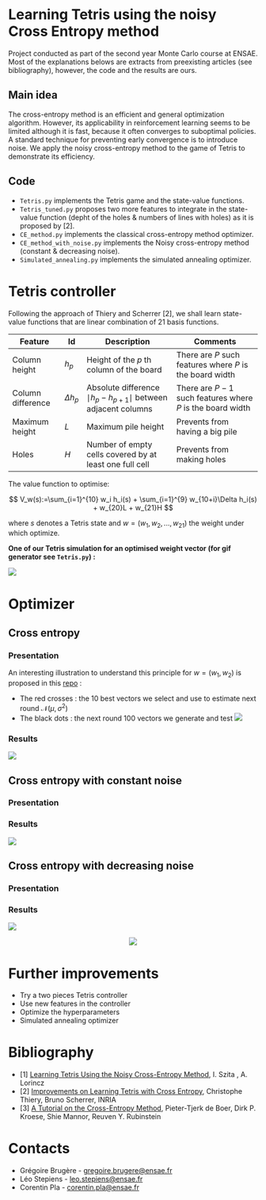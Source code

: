# Learning Tetris using the noisy Cross Entropy method
Project conducted as part of the second year Monte Carlo course at ENSAE. Most of the explanations belows are extracts from preexisting articles (see bibliography), however, the code and the results are ours.
## Main idea 
The cross-entropy method is an efficient and general optimization algorithm. However, its applicability in reinforcement learning seems to be limited although it is fast, because it often converges to suboptimal policies. A standard technique for preventing early convergence is to introduce noise. We apply the noisy cross-entropy method to the game of Tetris to demonstrate its efficiency.
## Code
* `Tetris.py` implements the Tetris game and the state-value functions.
* `Tetris_tuned.py` proposes two more features to integrate in the state-value function (depht of the holes & numbers of lines with holes) as it is proposed by [2]. 
* `CE_method.py` implements the classical cross-entropy method optimizer.
* `CE_method_with_noise.py` implements the Noisy cross-entropy method (constant & decreasing noise).
* `Simulated_annealing.py` implements the simulated annealing optimizer. 
# Tetris controller
Following the approach of Thiery and Scherrer [2], we shall learn state-value functions that are linear combination of 21 basis functions.

| Feature  | Id | Description  | Comments |
| ------------- | ------------- | ------------- | ------------- |
| Column height   | $h_p$ | Height of the $p$ th column of the board  | There are $P$ such features where $P$ is the board width  |
| Column difference  | $\Delta h_p$  | Absolute difference $\mid h_p − h_{p+1} \mid$ between adjacent columns  | There are $P − 1$ such features where $P$ is the board width  |
| Maximum height  | $L$  | Maximum pile height  | Prevents from having a big pile  |
| Holes  | $H$  | Number of empty cells covered by at least one full cell  | Prevents from making holes  |

The value function to optimise: 

$$
V_w(s):=\sum_{i=1}^{10} w_i h_i(s) + \sum_{i=1}^{9} w_{10+i}\Delta h_i(s) + w_{20}L + w_{21}H
$$

where $s$ denotes a Tetris state and $w=(w_1,w_2,...,w_{21})$ the weight under which optimize.


**One of our Tetris simulation for an optimised weight vector (for gif generator see `Tetris.py`) :**

![](https://github.com/corentinpla/Learning-Tetris-Using-the-Noisy-Cross-Entropy-Method/blob/main/Tetris.gif)


# Optimizer
## Cross entropy 
### Presentation
An interesting illustration to understand this principle for $w=(w_1,w_2)$ is proposed in this [repo](https://github.com/amundim/cross_entropy_optimization) :
* The red crosses : the 10 best vectors we select and use to estimate next round $\mathcal{N}\left(\mu, \sigma^2\right)$
* The black dots : the next round 100 vectors we generate and test 
![](https://github.com/corentinpla/Learning-Tetris-Using-the-Noisy-Cross-Entropy-Method/blob/main/cross_entropy_optimization.gif)

### Results 
![](https://github.com/corentinpla/Learning-Tetris-Using-the-Noisy-Cross-Entropy-Method/blob/main/simulation%20CE(1%2C%20100%2C0.1%2C5%2C100).png)


## Cross entropy with constant noise 
### Presentation

### Results 
![](https://github.com/corentinpla/Learning-Tetris-Using-the-Noisy-Cross-Entropy-Method/blob/main/simulation%20CE%20const%20noise(1%2C%20100.0.1.5.100)-2.png)


## Cross entropy with decreasing noise 
### Presentation

### Results 
![](https://github.com/corentinpla/Learning-Tetris-Using-the-Noisy-Cross-Entropy-Method/blob/main/simulation_CE_deacr_noise(1%2C100%2C0.1%2C5%2C100).png)
<p align="center">
  <img src="https://github.com/corentinpla/Learning-Tetris-Using-the-Noisy-Cross-Entropy-Method/blob/main/comparaison_of_the_3_opti.png"/>
</p>


# Further improvements
* Try a two pieces Tetris controller 
* Use new features in the controller 
* Optimize the hyperparameters
* Simulated annealing optimizer

# Bibliography 
* [1] [Learning Tetris Using the Noisy Cross-Entropy Method](https://www.researchgate.net/publication/6743957_Learning_Tetris_Using_the_Noisy_Cross-Entropy_Method), I. Szita , A. Lorincz 
* [2] [Improvements on Learning Tetris with Cross Entropy](https://inria.hal.science/inria-00418930/document), Christophe Thiery, Bruno Scherrer, INRIA
* [3] [A Tutorial on the Cross-Entropy Method](https://link.springer.com/article/10.1007/s10479-005-5724-z), Pieter-Tjerk de Boer, Dirk P. Kroese, Shie Mannor, Reuven Y. Rubinstein


# Contacts

* Grégoire Brugère - gregoire.brugere@ensae.fr  
* Léo Stepiens - leo.stepiens@ensae.fr
* Corentin Pla - corentin.pla@ensae.fr  



